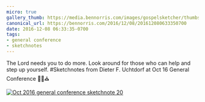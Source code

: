 ```yaml
---
micro: true
gallery_thumb: https://media.bennorris.com/images/gospelsketcher/thumbs/oct-16-3-uchtdorf.jpg
canonical_url: https://bennorris.com/2016/12/08/201612080633350700
date: 2016-12-08 06:33:35-0700
tags:
- general conference
- sketchnotes
---
```


The Lord needs you to do more. Look around for those who can help and step up yourself.
#Sketchnotes from Dieter F. Uchtdorf at Oct 16 General Conference ✍🏼⛪️

[![Oct 2016 general conference sketchnote 20](https://media.bennorris.com/images/gospelsketcher/general-conference/oct-2016/oct-16-3-uchtdorf.jpg)](https://media.bennorris.com/images/gospelsketcher/general-conference/oct-2016/oct-16-3-uchtdorf.jpg)